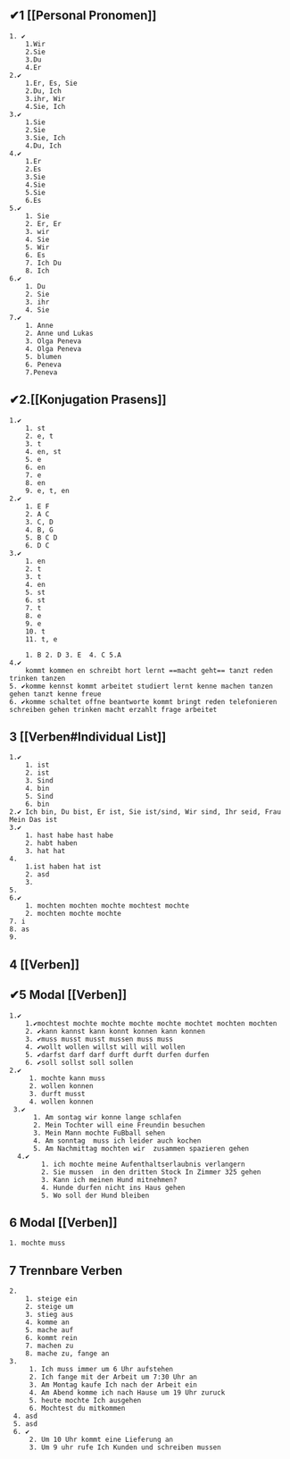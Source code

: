 ## ✔1 [[Personal Pronomen]]
	1. ✔
		1.Wir
		2.Sie
		3.Du
		4.Er
	2.✔
		1.Er, Es, Sie
		2.Du, Ich
		3.ihr, Wir
		4.Sie, Ich
	3.✔
		1.Sie
		2.Sie
		3.Sie, Ich
		4.Du, Ich
	4.✔
		1.Er
		2.Es
		3.Sie
		4.Sie
		5.Sie
		6.Es
	5.✔
		1. Sie
		2. Er, Er
		3. wir
		4. Sie
		5. Wir
		6. Es
		7. Ich Du
		8. Ich
	6.✔
		1. Du
		2. Sie
		3. ihr
		4. Sie
	7.✔
		1. Anne
		2. Anne und Lukas
		3. Olga Peneva
		4. Olga Peneva
		5. blumen
		6. Peneva
		7.Peneva

## ✔2.[[Konjugation Prasens]]
	1.✔
		1. st
		2. e, t
		3. t
		4. en, st
		5. e
		6. en
		7. e
		8. en
		9. e, t, en
	2.✔
		1. E F
		2. A C
		3. C, D
		4. B, G
		5. B C D
		6. D C
	3.✔
		1. en
		2. t
		3. t
		4. en
		5. st
		6. st
		7. t
		8. e
		9. e
		10. t
		11. t, e
	
		1. B 2. D 3. E  4. C 5.A	
	4.✔
		kommt kommen en schreibt hort lernt ==macht geht== tanzt reden trinken tanzen
	5. ✔komme kennst kommt arbeitet studiert lernt kenne machen tanzen gehen tanzt kenne freue 
	6. ✔komme schaltet offne beantworte kommt bringt reden telefonieren schreiben gehen trinken macht erzahlt frage arbeitet

## 3 [[Verben#Individual List]]
	1.✔
		1. ist
		2. ist
		3. Sind
		4. bin
		5. Sind
		6. bin
	2.✔ Ich bin, Du bist, Er ist, Sie ist/sind, Wir sind, Ihr seid, Frau Mein Das ist 
	3.✔ 
		1. hast habe hast habe
		2. habt haben 
		3. hat hat
	4.
		1.ist haben hat ist 
		2. asd
		3. 
	5. 
	6.✔ 
		1. mochten mochten mochte mochtest mochte
		2. mochten mochte mochte
	7. i
	8. as
	9.

## 4 [[Verben]]

## ✔5 Modal [[Verben]]
	1.✔
		1.✔mochtest mochte mochte mochte mochte mochtet mochten mochten
		2. ✔kann kannst kann konnt konnen kann konnen
		3. ✔muss musst musst mussen muss muss
		4. ✔wollt wollen willst will will wollen
		5. ✔darfst darf darf durft durft durfen durfen
		6. ✔soll sollst soll sollen
	2.✔
		 1. mochte kann muss
		 2. wollen konnen
		 3. durft musst
		 4. wollen konnen
	 3.✔
		  1. Am sontag wir konne lange schlafen
		  2. Mein Tochter will eine Freundin besuchen
		  3. Mein Mann mochte FuBball sehen
		  4. Am sonntag  muss ich leider auch kochen
		  5. Am Nachmittag mochten wir  zusammen spazieren gehen
	  4.✔
			1. ich mochte meine Aufenthaltserlaubnis verlangern
			2. Sie mussen  in den dritten Stock In Zimmer 325 gehen
			3. Kann ich meinen Hund mitnehmen?
			4. Hunde durfen nicht ins Haus gehen
			5. Wo soll der Hund bleiben
		  

## 6 Modal [[Verben]]
	1. mochte muss 

## 7 Trennbare Verben
	2.
		1. steige ein
		2. steige um
		3. stieg aus
		4. komme an
		5. mache auf
		6. kommt rein
		7. machen zu
		8. mache zu, fange an
	3.
		 1. Ich muss immer um 6 Uhr aufstehen
		 2. Ich fange mit der Arbeit um 7:30 Uhr an
		 3. Am Montag kaufe Ich nach der Arbeit ein
		 4. Am Abend komme ich nach Hause um 19 Uhr zuruck
		 5. heute mochte Ich ausgehen
		 6. Mochtest du mitkommen
	 4. asd
	 5. asd
	 6. ✔
		 2. Um 10 Uhr kommt eine Lieferung an
		 3. Um 9 uhr rufe Ich Kunden und schreiben mussen 